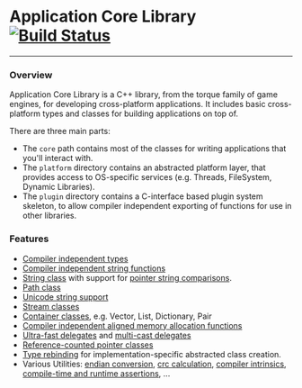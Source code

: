 # Application Core Library [![Build Status](https://secure.travis-ci.org/justindujardin/ACL.png?branch=master)](http://travis-ci.org/justindujardin/ACL)
---

### Overview

Application Core Library is a C++ library, from the torque family of game engines, for developing cross-platform applications.  It includes basic cross-platform types and classes for building applications on top of.  

There are three main parts:
  
 - The `core` path contains most of the classes for writing applications that you'll interact with.  
 - The `platform` directory contains an abstracted platform layer, that provides access to OS-specific services (e.g. Threads, FileSystem, Dynamic Libraries).  
 - The `plugin` directory contains a C-interface based plugin system skeleton, to allow compiler independent exporting of functions for use in other libraries.

### Features

- [Compiler independent types](https://github.com/justindujardin/ACL/blob/master/acl/core/types.h)
- [Compiler independent string functions](https://github.com/justindujardin/ACL/blob/master/acl/core/strings/stringFunctions.h)
- [String class](https://github.com/justindujardin/ACL/blob/master/acl/core/strings/str.h) with support for [pointer string comparisons](https://github.com/justindujardin/ACL/blob/master/acl/core/strings/str.h#L166).
- [Path class](https://github.com/justindujardin/ACL/blob/master/acl/core/strings/path.h)
- [Unicode string support](https://github.com/justindujardin/ACL/blob/master/acl/core/strings/unicode.h)
- [Stream classes](https://github.com/justindujardin/ACL/tree/master/acl/core/stream)
- [Container classes](https://github.com/justindujardin/ACL/tree/master/acl/core/containers), e.g. Vector, List, Dictionary, Pair
- [Compiler independent aligned memory allocation functions](https://github.com/justindujardin/ACL/blob/master/acl/core/memoryFunctions.h)
- [Ultra-fast delegates](https://github.com/justindujardin/ACL/blob/master/acl/core/util/delegate.h) and [multi-cast delegates](https://github.com/justindujardin/ACL/blob/master/acl/core/util/tSignal.h)
- [Reference-counted pointer classes](https://github.com/justindujardin/ACL/blob/master/acl/core/util/refBase.h)
- [Type rebinding](https://github.com/justindujardin/ACL/blob/master/acl/core/util/typeRebind.h) for implementation-specific abstracted class creation.
- Various Utilities: [endian conversion](https://github.com/justindujardin/ACL/blob/master/acl/core/util/endian.h), [crc calculation](https://github.com/justindujardin/ACL/blob/master/acl/core/crc.h), [compiler intrinsics](https://github.com/justindujardin/ACL/blob/master/acl/core/intrinsics.h), [compile-time and runtime assertions](https://github.com/justindujardin/ACL/blob/master/acl/core/assert.h), ...

